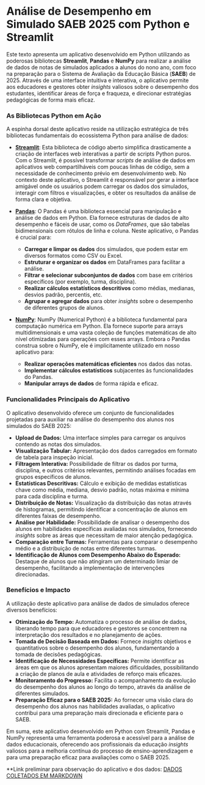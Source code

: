 # Análise de Desempenho em Simulado SAEB 2025 com Python e Streamlit

Este texto apresenta um aplicativo desenvolvido em Python utilizando as poderosas bibliotecas **Streamlit**, **Pandas** e **NumPy** para realizar a análise de dados de notas de simulados aplicados a alunos do nono ano, com foco na preparação para o Sistema de Avaliação da Educação Básica (**SAEB**) de 2025. Através de uma interface intuitiva e interativa, o aplicativo permite aos educadores e gestores obter *insights* valiosos sobre o desempenho dos estudantes, identificar áreas de força e fraqueza, e direcionar estratégias pedagógicas de forma mais eficaz.

### As Bibliotecas Python em Ação

A espinha dorsal deste aplicativo reside na utilização estratégica de três bibliotecas fundamentais do ecossistema Python para análise de dados:

* **[Streamlit](https://streamlit.io/)**: Esta biblioteca de código aberto simplifica drasticamente a criação de interfaces web interativas a partir de scripts Python puros. Com o Streamlit, é possível transformar *scripts* de análise de dados em aplicativos web compartilháveis com poucas linhas de código, sem a necessidade de conhecimento prévio em desenvolvimento web. No contexto deste aplicativo, o Streamlit é responsável por gerar a interface amigável onde os usuários podem carregar os dados dos simulados, interagir com filtros e visualizações, e obter os resultados da análise de forma clara e objetiva.

* **[Pandas](https://pandas.pydata.org/)**: O Pandas é uma biblioteca essencial para manipulação e análise de dados em Python. Ela fornece estruturas de dados de alto desempenho e fáceis de usar, como os *DataFrames*, que são tabelas bidimensionais com rótulos de linha e coluna. Neste aplicativo, o Pandas é crucial para:
    * **Carregar e limpar os dados** dos simulados, que podem estar em diversos formatos como CSV ou Excel.
    * **Estruturar e organizar os dados** em DataFrames para facilitar a análise.
    * **Filtrar e selecionar subconjuntos de dados** com base em critérios específicos (por exemplo, turma, disciplina).
    * **Realizar cálculos estatísticos descritivos** como médias, medianas, desvios padrão, percentis, etc.
    * **Agrupar e agregar dados** para obter *insights* sobre o desempenho de diferentes grupos de alunos.

* **[NumPy](https://numpy.org/)**: NumPy (Numerical Python) é a biblioteca fundamental para computação numérica em Python. Ela fornece suporte para arrays multidimensionais e uma vasta coleção de funções matemáticas de alto nível otimizadas para operações com esses arrays. Embora o Pandas construa sobre o NumPy, ele é implicitamente utilizado em nosso aplicativo para:
    * **Realizar operações matemáticas eficientes** nos dados das notas.
    * **Implementar cálculos estatísticos** subjacentes às funcionalidades do Pandas.
    * **Manipular arrays de dados** de forma rápida e eficaz.

### Funcionalidades Principais do Aplicativo

O aplicativo desenvolvido oferece um conjunto de funcionalidades projetadas para auxiliar na análise do desempenho dos alunos nos simulados do SAEB 2025:

* **Upload de Dados:** Uma interface simples para carregar os arquivos contendo as notas dos simulados.
* **Visualização Tabular:** Apresentação dos dados carregados em formato de tabela para inspeção inicial.
* **Filtragem Interativa:** Possibilidade de filtrar os dados por turma, disciplina, e outros critérios relevantes, permitindo análises focadas em grupos específicos de alunos.
* **Estatísticas Descritivas:** Cálculo e exibição de medidas estatísticas chave como média, mediana, desvio padrão, notas máxima e mínima para cada disciplina e turma.
* **Distribuição de Notas:** Visualização da distribuição das notas através de histogramas, permitindo identificar a concentração de alunos em diferentes faixas de desempenho.
* **Análise por Habilidade:** Possibilidade de analisar o desempenho dos alunos em habilidades específicas avaliadas nos simulados, fornecendo *insights* sobre as áreas que necessitam de maior atenção pedagógica.
* **Comparação entre Turmas:** Ferramentas para comparar o desempenho médio e a distribuição de notas entre diferentes turmas.
* **Identificação de Alunos com Desempenho Abaixo do Esperado:** Destaque de alunos que não atingiram um determinado limiar de desempenho, facilitando a implementação de intervenções direcionadas.

### Benefícios e Impacto

A utilização deste aplicativo para análise de dados de simulados oferece diversos benefícios:

* **Otimização do Tempo:** Automatiza o processo de análise de dados, liberando tempo para que educadores e gestores se concentrem na interpretação dos resultados e no planejamento de ações.
* **Tomada de Decisão Baseada em Dados:** Fornece *insights* objetivos e quantitativos sobre o desempenho dos alunos, fundamentando a tomada de decisões pedagógicas.
* **Identificação de Necessidades Específicas:** Permite identificar as áreas em que os alunos apresentam maiores dificuldades, possibilitando a criação de planos de aula e atividades de reforço mais eficazes.
* **Monitoramento do Progresso:** Facilita o acompanhamento da evolução do desempenho dos alunos ao longo do tempo, através da análise de diferentes simulados.
* **Preparação Eficaz para o SAEB 2025:** Ao fornecer uma visão clara do desempenho dos alunos nas habilidades avaliadas, o aplicativo contribui para uma preparação mais direcionada e eficiente para o SAEB.

Em suma, este aplicativo desenvolvido em Python com Streamlit, Pandas e NumPy representa uma ferramenta poderosa e acessível para a análise de dados educacionais, oferecendo aos profissionais da educação *insights* valiosos para a melhoria contínua do processo de ensino-aprendizagem e para uma preparação eficaz para avaliações como o SAEB 2025.

**Link preliminar para observação do aplicativo e dos dados:
  [DADOS COLETADOS EM MARKDOWN]([https://www.genome.gov/](https://helenadionysiosaebpreliminar.streamlit.app/))

  
  
